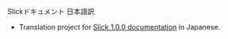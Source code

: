 Slickドキュメント 日本語訳

- Translation project for [Slick 1.0.0 documentation][1] in Japanese.

[1]: http://slick.typesafe.com/doc/1.0.0/gettingstarted.html
